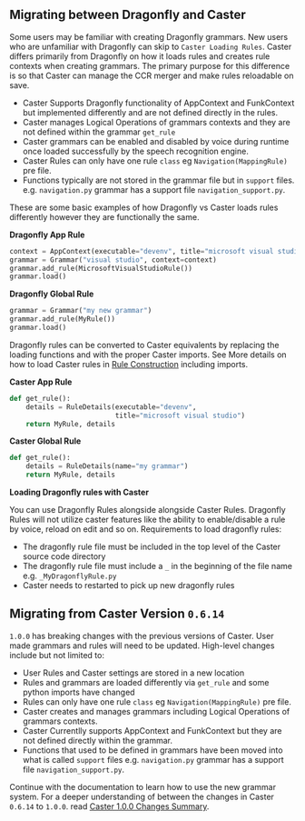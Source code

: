 ## Migrating between Dragonfly and Caster

Some users may be familiar with creating Dragonfly grammars.  New users who are unfamiliar with Dragonfly can skip to `Caster Loading Rules`. Caster differs primarily from Dragonfly on how it loads rules and creates rule contexts when creating grammars. The primary purpose for this difference is so that Caster can manage the CCR merger and make rules reloadable on save.

- Caster Supports Dragonfly functionality of AppContext and FunkContext but implemented differently and are not defined directly in the rules.
- Caster manages Logical Operations of grammars contexts and they are not defined within the grammar `get_rule`
- Caster grammars can be enabled and disabled by voice during runtime once loaded successfully by the speech recognition engine. 
- Caster Rules can only have one rule `class`  eg `Navigation(MappingRule)` pre file.
- Functions typically are not stored in the grammar file but in `support` files. e.g. `navigation.py` grammar has a support file `navigation_support.py`.

These are some basic examples of how Dragonfly vs Caster loads rules differently however they are functionally the same. 

**Dragonfly App Rule**

```python
context = AppContext(executable="devenv", title="microsoft visual studio")
grammar = Grammar("visual studio", context=context)
grammar.add_rule(MicrosoftVisualStudioRule())
grammar.load()
```

**Dragonfly Global Rule**

```python
grammar = Grammar("my new grammar")
grammar.add_rule(MyRule())
grammar.load()
```

Dragonfly rules can be converted to Caster equivalents by replacing the loading functions and with the proper Caster imports. See More details on how to load Caster rules in [Rule Construction](https://caster.readthedocs.io/en/latest/readthedocs/Rule_Construction/Rule_Construction/) including imports.

**Caster App Rule**

```python
def get_rule():
    details = RuleDetails(executable="devenv", 
                          title="microsoft visual studio")
    return MyRule, details
```

**Caster Global Rule**

```python
def get_rule():
    details = RuleDetails(name="my grammar")
    return MyRule, details
```

**Loading Dragonfly rules with Caster**

You can use Dragonfly Rules alongside alongside Caster Rules.  Dragonfly Rules will not utilize caster features like the ability to enable/disable a rule by voice, reload on edit and so on. Requirements to load dragonfly rules:

- The dragonfly rule file must be included in the top level of the Caster source code directory
- The dragonfly rule file must include  a `_` in the beginning of the file name e.g. `_MyDragonflyRule.py` 
- Caster needs to restarted to pick up new dragonfly rules

## Migrating from Caster Version `0.6.14`

 `1.0.0` has breaking changes with the previous versions of Caster. User made grammars and rules will need to be updated. High-level changes include but not limited to:

- User Rules and Caster settings are stored in a new location
- Rules and grammars are loaded differently via `get_rule` and some python imports have changed
- Rules can only have one rule `class` eg `Navigation(MappingRule)` pre file.
- Caster creates and manages grammars including Logical Operations of grammars contexts.
- Caster Currentlly supports AppContext and FunkContext but they are not defined directly within the grammar.
- Functions that used to be defined in grammars have been moved into what is called `support` files e.g. `navigation.py` grammar has a support file `navigation_support.py`.

Continue with the documentation to learn how to use the new grammar system. For a deeper understanding of between the changes in Caster `0.6.14` to `1.0.0`. read [Caster 1.0.0 Changes Summary](https://github.com/dictation-toolbox/Caster/issues/385#issuecomment-529165483).